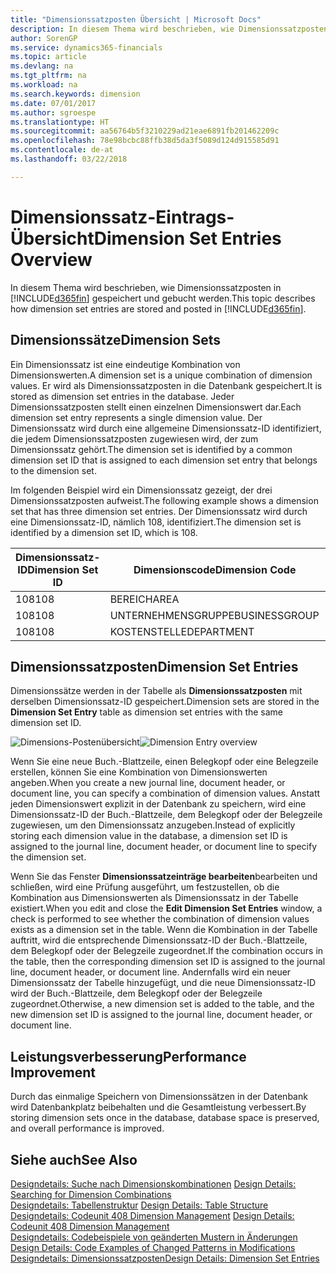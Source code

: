 ```yaml
---
title: "Dimensionssatzposten Übersicht | Microsoft Docs"
description: In diesem Thema wird beschrieben, wie Dimensionssatzposten in Dynamics 365 gespeichert und gebucht werden.
author: SorenGP
ms.service: dynamics365-financials
ms.topic: article
ms.devlang: na
ms.tgt_pltfrm: na
ms.workload: na
ms.search.keywords: dimension
ms.date: 07/01/2017
ms.author: sgroespe
ms.translationtype: HT
ms.sourcegitcommit: aa56764b5f3210229ad21eae6891fb201462209c
ms.openlocfilehash: 78e98bcbc88ffb38d5da3f5089d124d915585d91
ms.contentlocale: de-at
ms.lasthandoff: 03/22/2018

---
```

# <a name="dimension-set-entries-overview"></a><span data-ttu-id="39d5d-103">Dimensionssatz-Eintrags-Übersicht</span><span class="sxs-lookup"><span data-stu-id="39d5d-103">Dimension Set Entries Overview</span></span>
<span data-ttu-id="39d5d-104">In diesem Thema wird beschrieben, wie Dimensionssatzposten in [!INCLUDE[d365fin](includes/d365fin_md.md)] gespeichert und gebucht werden.</span><span class="sxs-lookup"><span data-stu-id="39d5d-104">This topic describes how dimension set entries are stored and posted in [!INCLUDE[d365fin](includes/d365fin_md.md)].</span></span>  
  
## <a name="dimension-sets"></a><span data-ttu-id="39d5d-105">Dimensionssätze</span><span class="sxs-lookup"><span data-stu-id="39d5d-105">Dimension Sets</span></span>  
<span data-ttu-id="39d5d-106">Ein Dimensionssatz ist eine eindeutige Kombination von Dimensionswerten.</span><span class="sxs-lookup"><span data-stu-id="39d5d-106">A dimension set is a unique combination of dimension values.</span></span> <span data-ttu-id="39d5d-107">Er wird als Dimensionssatzposten in die Datenbank gespeichert.</span><span class="sxs-lookup"><span data-stu-id="39d5d-107">It is stored as dimension set entries in the database.</span></span> <span data-ttu-id="39d5d-108">Jeder Dimensionssatzposten stellt einen einzelnen Dimensionswert dar.</span><span class="sxs-lookup"><span data-stu-id="39d5d-108">Each dimension set entry represents a single dimension value.</span></span> <span data-ttu-id="39d5d-109">Der Dimensionssatz wird durch eine allgemeine Dimensionssatz-ID identifiziert, die jedem Dimensionssatzposten zugewiesen wird, der zum Dimensionssatz gehört.</span><span class="sxs-lookup"><span data-stu-id="39d5d-109">The dimension set is identified by a common dimension set ID that is assigned to each dimension set entry that belongs to the dimension set.</span></span>  
  
<span data-ttu-id="39d5d-110">Im folgenden Beispiel wird ein Dimensionssatz gezeigt, der drei Dimensionssatzposten aufweist.</span><span class="sxs-lookup"><span data-stu-id="39d5d-110">The following example shows a dimension set that has three dimension set entries.</span></span> <span data-ttu-id="39d5d-111">Der Dimensionssatz wird durch eine Dimensionssatz-ID, nämlich 108, identifiziert.</span><span class="sxs-lookup"><span data-stu-id="39d5d-111">The dimension set is identified by a dimension set ID, which is 108.</span></span>  
  
|<span data-ttu-id="39d5d-112">Dimensionssatz-ID</span><span class="sxs-lookup"><span data-stu-id="39d5d-112">Dimension Set ID</span></span>|<span data-ttu-id="39d5d-113">Dimensionscode</span><span class="sxs-lookup"><span data-stu-id="39d5d-113">Dimension Code</span></span>|<span data-ttu-id="39d5d-114">Dimensionswertcode</span><span class="sxs-lookup"><span data-stu-id="39d5d-114">Dimension Value Code</span></span>|<span data-ttu-id="39d5d-115">Dimensionswertname</span><span class="sxs-lookup"><span data-stu-id="39d5d-115">Dimension Value Name</span></span>|  
|----------------------|--------------------|--------------------------|--------------------------|  
|<span data-ttu-id="39d5d-116">108</span><span class="sxs-lookup"><span data-stu-id="39d5d-116">108</span></span>|<span data-ttu-id="39d5d-117">BEREICH</span><span class="sxs-lookup"><span data-stu-id="39d5d-117">AREA</span></span>|<span data-ttu-id="39d5d-118">70</span><span class="sxs-lookup"><span data-stu-id="39d5d-118">70</span></span>|<span data-ttu-id="39d5d-119">Nordamerika</span><span class="sxs-lookup"><span data-stu-id="39d5d-119">America North</span></span>|  
|<span data-ttu-id="39d5d-120">108</span><span class="sxs-lookup"><span data-stu-id="39d5d-120">108</span></span>|<span data-ttu-id="39d5d-121">UNTERNEHMENSGRUPPE</span><span class="sxs-lookup"><span data-stu-id="39d5d-121">BUSINESSGROUP</span></span>|<span data-ttu-id="39d5d-122">POS1</span><span class="sxs-lookup"><span data-stu-id="39d5d-122">HOME</span></span>|<span data-ttu-id="39d5d-123">Start</span><span class="sxs-lookup"><span data-stu-id="39d5d-123">Home</span></span>|  
|<span data-ttu-id="39d5d-124">108</span><span class="sxs-lookup"><span data-stu-id="39d5d-124">108</span></span>|<span data-ttu-id="39d5d-125">KOSTENSTELLE</span><span class="sxs-lookup"><span data-stu-id="39d5d-125">DEPARTMENT</span></span>|<span data-ttu-id="39d5d-126">VERKAUF</span><span class="sxs-lookup"><span data-stu-id="39d5d-126">SALES</span></span>|<span data-ttu-id="39d5d-127">Verkauf</span><span class="sxs-lookup"><span data-stu-id="39d5d-127">Sales</span></span>|  
  
## <a name="dimension-set-entries"></a><span data-ttu-id="39d5d-128">Dimensionssatzposten</span><span class="sxs-lookup"><span data-stu-id="39d5d-128">Dimension Set Entries</span></span>  
<span data-ttu-id="39d5d-129">Dimensionssätze werden in der Tabelle als **Dimensionssatzposten** mit derselben Dimensionssatz-ID gespeichert.</span><span class="sxs-lookup"><span data-stu-id="39d5d-129">Dimension sets are stored in the **Dimension Set Entry** table as dimension set entries with the same dimension set ID.</span></span>  
  
<span data-ttu-id="39d5d-130">![Dimensions-Postenübersicht](media/dimensionentrynav7.png "DimensionEntryNAV7")</span><span class="sxs-lookup"><span data-stu-id="39d5d-130">![Dimension Entry overview](media/dimensionentrynav7.png "DimensionEntryNAV7")</span></span>  
  
<span data-ttu-id="39d5d-131">Wenn Sie eine neue Buch.-Blattzeile, einen Belegkopf oder eine Belegzeile erstellen, können Sie eine Kombination von Dimensionswerten angeben.</span><span class="sxs-lookup"><span data-stu-id="39d5d-131">When you create a new journal line, document header, or document line, you can specify a combination of dimension values.</span></span> <span data-ttu-id="39d5d-132">Anstatt jeden Dimensionswert explizit in der Datenbank zu speichern, wird eine Dimensionssatz-ID der Buch.-Blattzeile, dem Belegkopf oder der Belegzeile zugewiesen, um den Dimensionssatz anzugeben.</span><span class="sxs-lookup"><span data-stu-id="39d5d-132">Instead of explicitly storing each dimension value in the database, a dimension set ID is assigned to the journal line, document header, or document line to specify the dimension set.</span></span>  
  
<span data-ttu-id="39d5d-133">Wenn Sie das Fenster **Dimensionssatzeinträge bearbeiten**bearbeiten und schließen, wird eine Prüfung ausgeführt, um festzustellen, ob die Kombination aus Dimensionswerten als Dimensionssatz in der Tabelle existiert.</span><span class="sxs-lookup"><span data-stu-id="39d5d-133">When you edit and close the **Edit Dimension Set Entries** window, a check is performed to see whether the combination of dimension values exists as a dimension set in the table.</span></span> <span data-ttu-id="39d5d-134">Wenn die Kombination in der Tabelle auftritt, wird die entsprechende Dimensionssatz-ID der Buch.-Blattzeile, dem Belegkopf oder der Belegzeile zugeordnet.</span><span class="sxs-lookup"><span data-stu-id="39d5d-134">If the combination occurs in the table, then the corresponding dimension set ID is assigned to the journal line, document header, or document line.</span></span> <span data-ttu-id="39d5d-135">Andernfalls wird ein neuer Dimensionssatz der Tabelle hinzugefügt, und die neue Dimensionssatz-ID wird der Buch.-Blattzeile, dem Belegkopf oder der Belegzeile zugeordnet.</span><span class="sxs-lookup"><span data-stu-id="39d5d-135">Otherwise, a new dimension set is added to the table, and the new dimension set ID is assigned to the journal line, document header, or document line.</span></span>  
  
## <a name="performance-improvement"></a><span data-ttu-id="39d5d-136">Leistungsverbesserung</span><span class="sxs-lookup"><span data-stu-id="39d5d-136">Performance Improvement</span></span>  
<span data-ttu-id="39d5d-137">Durch das einmalige Speichern von Dimensionssätzen in der Datenbank wird Datenbankplatz beibehalten und die Gesamtleistung verbessert.</span><span class="sxs-lookup"><span data-stu-id="39d5d-137">By storing dimension sets once in the database, database space is preserved, and overall performance is improved.</span></span>  
  
## <a name="see-also"></a><span data-ttu-id="39d5d-138">Siehe auch</span><span class="sxs-lookup"><span data-stu-id="39d5d-138">See Also</span></span>  
<span data-ttu-id="39d5d-139">[Designdetails: Suche nach Dimensionskombinationen](design-details-searching-for-dimension-combinations.md) </span><span class="sxs-lookup"><span data-stu-id="39d5d-139">[Design Details: Searching for Dimension Combinations](design-details-searching-for-dimension-combinations.md) </span></span>  
<span data-ttu-id="39d5d-140">[Designdetails: Tabellenstruktur](design-details-table-structure.md) </span><span class="sxs-lookup"><span data-stu-id="39d5d-140">[Design Details: Table Structure](design-details-table-structure.md) </span></span>  
<span data-ttu-id="39d5d-141">[Designdetails: Codeunit 408 Dimension Management](design-details-codeunit-408-dimension-management.md) </span><span class="sxs-lookup"><span data-stu-id="39d5d-141">[Design Details: Codeunit 408 Dimension Management](design-details-codeunit-408-dimension-management.md) </span></span>  
<span data-ttu-id="39d5d-142">[Designdetails: Codebeispiele von geänderten Mustern in Änderungen](design-details-code-examples-of-changed-patterns-in-modifications.md) </span><span class="sxs-lookup"><span data-stu-id="39d5d-142">[Design Details: Code Examples of Changed Patterns in Modifications](design-details-code-examples-of-changed-patterns-in-modifications.md) </span></span>  
[<span data-ttu-id="39d5d-143">Designdetails: Dimensionssatzposten</span><span class="sxs-lookup"><span data-stu-id="39d5d-143">Design Details: Dimension Set Entries</span></span>](design-details-dimension-set-entries.md)   

